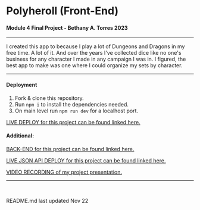 # Polyheroll (Front-End)

####  Module 4 Final Project - Bethany A. Torres 2023

***

I created this app to because I play a lot of Dungeons and Dragons in my free time. A lot of it. And over the years I've collected dice like no one's business for any character I made in any campaign I was in. I figured, the best app to make was one where I could organize my sets by character. 

***

#### Deployment


1. Fork & clone this repository.
2. Run `npm i` to install the dependencies needed.
3. On main level run `npm run dev` for a localhost port.

[LIVE DEPLOY for this project can be found linked here.](https://polyheroll.netlify.app/)


#### Additional:

[BACK-END for this project can be found linked here.](https://github.com/figgeryboo/polyheroll_back-end)

[LIVE JSON API DEPLOY for this project can be found linked here.](https://polyheroll-back-end.onrender.com/dicesets)

[VIDEO RECORDING of my project presentation.](https://veed.io/view/29382ae9-05fd-4bff-9163-fd5c3ab65a92)

***
<br/>

README.md last updated Nov 22

